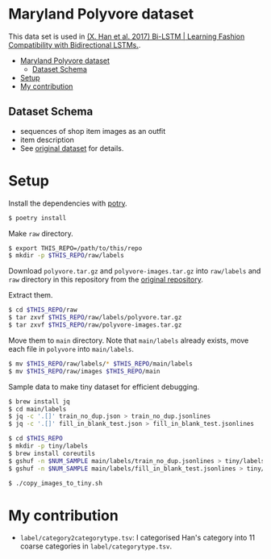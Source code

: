 # Maryland Polyvore dataset

This data set is used in [(X. Han et al. 2017) Bi-LSTM | Learning Fashion Compatibility with Bidirectional LSTMs.](https://arxiv.org/pdf/1707.05691.pdf).

<!-- TOC -->

- [Maryland Polyvore dataset](#maryland-polyvore-dataset)
    - [Dataset Schema](#dataset-schema)
- [Setup](#setup)
- [My contribution](#my-contribution)

<!-- /TOC -->


## Dataset Schema

- sequences of shop item images as an outfit
- item description
- See [original dataset](https://github.com/xthan/polyvore-dataset) for details.


# Setup

Install the dependencies with [potry](https://python-poetry.org/).

```sh
$ poetry install
```

Make `raw` directory.

```sh
$ export THIS_REPO=/path/to/this/repo
$ mkdir -p $THIS_REPO/raw/labels
```

Download `polyvore.tar.gz` and `polyvore-images.tar.gz` into `raw/labels` and `raw` directory in this repository from the [original repository](https://github.com/xthan/polyvore-dataset).

Extract them.

```sh
$ cd $THIS_REPO/raw
$ tar zxvf $THIS_REPO/raw/labels/polyvore.tar.gz
$ tar zxvf $THIS_REPO/raw/polyvore-images.tar.gz
```

Move them to `main` directory.
Note that `main/labels` already exists,
move each file in `polyvore` into `main/labels`.

```sh
$ mv $THIS_REPO/raw/labels/* $THIS_REPO/main/labels
$ mv $THIS_REPO/raw/images $THIS_REPO/main
```

Sample data to make tiny dataset for efficient debugging.

```sh
$ brew install jq
$ cd main/labels
$ jq -c '.[]' train_no_dup.json > train_no_dup.jsonlines
$ jq -c '.[]' fill_in_blank_test.json > fill_in_blank_test.jsonlines

$ cd $THIS_REPO
$ mkdir -p tiny/labels
$ brew install coreutils
$ gshuf -n $NUM_SAMPLE main/labels/train_no_dup.jsonlines > tiny/labels/train_no_dup.jsonlines
$ gshuf -n $NUM_SAMPLE main/labels/fill_in_blank_test.jsonlines > tiny/labels/fill_in_blank_test.jsonlines

$ ./copy_images_to_tiny.sh
```


# My contribution

- `label/category2categorytype.tsv`: I categorised Han's category into 11 coarse categories in `label/categorytype.tsv`.